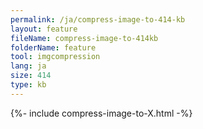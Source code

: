 ```yaml
---
permalink: /ja/compress-image-to-414-kb
layout: feature
fileName: compress-image-to-414kb
folderName: feature
tool: imgcompression
lang: ja
size: 414
type: kb
---
```


{%- include compress-image-to-X.html -%}
